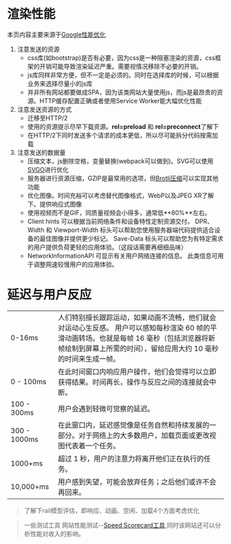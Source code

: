# 渲染性能

本页内容主要来源于[Google性能优化](https://developers.google.com/web/fundamentals/performance/why-performance-matters)

1. 注意发送的资源
   - css库(如bootstrap)是否有必要，因为css是一种阻塞渲染的资源，css框架的开销可能导致渲染延迟严重。需要视情况移除不必要的开销。
   - js库同样非常方便，但不一定是必须的。同时在选择库的时候，可以根据业务来选择尽量小的js库
   - 并非所有网站都要做成SPA，因为该类网站大量使用js，而js是最昂贵的资源。HTTP缓存配置正确或者使用Service Worker能大幅优化性能
2. 注意发送资源的方式
   - 迁移至HTTP/2
   - 使用的资源提示尽早下载资源。**rel=preload** 和 **rel=preconnect**了解下
   - 在HTTP/2下同时发送多个请求的成本更低，所以尽可能拆分代码按需加载
3. 注意发送的数据量
   - 压缩文本，js删除空格，变量替换(webpack可以做到)。SVG可以使用[SVGO](https://github.com/svg/svgo)进行优化
   - 服务器进行资源压缩，GZIP是最常用的选项，但[Brotli压缩](https://www.smashingmagazine.com/2016/10/next-generation-server-compression-with-brotli/)可以实现其他功能
   - 优化图像。时间充裕可以考虑替代图像格式，WebP以及JPEG XR了解下。提供响应式图像
   - 使用视频而不是GIF，同质量视频会小得多，通常低**80%**左右。
   - Client hints 可以根据当前网络条件和设备特性定制资源交付。 DPR、Width 和 Viewport-Width 标头可以帮助您使用服务器端代码提供适合设备的最佳图像并提供更少标记。 Save-Data 标头可以帮助您为有特定需求的用户提供负荷更轻的应用体验。（这段话需要再细细品味）
   - NetworkInformationAPI 可显示有关用户网络连接的信息。 此类信息可用于调整网速较慢用户的应用体验。

# 延迟与用户反应
|||
|---|---|
0-16ms | 人们特别擅长跟踪运动，如果动画不流畅，他们就会对运动心生反感。 用户可以感知每秒渲染 60 帧的平滑动画转场。也就是每帧 16 毫秒（包括浏览器将新帧绘制到屏幕上所需的时间），留给应用大约 10 毫秒的时间来生成一帧。
0 - 100ms | 在此时间窗口内响应用户操作，他们会觉得可以立即获得结果。时间再长，操作与反应之间的连接就会中断。
100 - 300ms | 用户会遇到轻微可觉察的延迟。
300 - 1000ms | 在此窗口内，延迟感觉像是任务自然和持续发展的一部分。对于网络上的大多数用户，加载页面或更改视图代表着一个任务。
1000+ms | 超过 1 秒，用户的注意力将离开他们正在执行的任务。
10,000+ms | 用户感到失望，可能会放弃任务；之后他们或许不会再回来。

> 了解下rail模型评估，即响应、动画、空闲、加载4个方面考虑优化


















> 一些测试工具
> 网站性能测试--[Speed Scorecard工具](https://www.thinkwithgoogle.com/feature/testmysite/),同时该网站还可以分析性能对收入的影响。